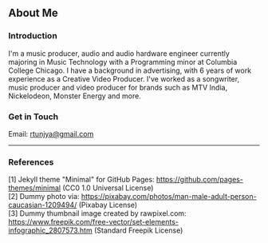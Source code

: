 ## About Me

### Introduction

I'm a music producer, audio and audio hardware engineer currently majoring in Music Technology with a Programming minor at Columbia College Chicago. I have a background in advertising, with 6 years of work experience as a Creative Video Producer. I've worked as a songwriter, music producer and video producer for brands such as MTV India, Nickelodeon, Monster Energy and more.


### Get in Touch

Email: rtunjya@gmail.com
___


### References

[1] Jekyll theme "Minimal" for GitHub Pages: https://github.com/pages-themes/minimal (CC0 1.0 Universal License)
<br>[2] Dummy photo via: https://pixabay.com/photos/man-male-adult-person-caucasian-1209494/ (Pixabay License)
<br>[3] Dummy thumbnail image created by rawpixel.com: https://www.freepik.com/free-vector/set-elements-infographic_2807573.htm (Standard Freepik License)
